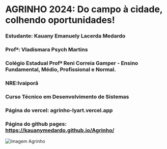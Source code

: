 # **AGRINHO 2024: Do campo à cidade, colhendo oportunidades!**
### Estudante: Kauany Emanuely Lacerda Medardo
### Profª: Vladismara Psych Martins
### Colégio Estadual Profª Reni Correia Gamper - Ensino Fundamental, Médio, Profissional e Normal.
### NRE:Ivaiporã
### Curso Técnico em Desenvolvimento de Sistemas
### Página do vercel: agrinho-lyart.vercel.app
### Página do github pages: https://kauanymedardo.github.io/Agrinho/
![Imagem Agrinho](https://www.sistemafaep.org.br/wp-content/uploads/2021/07/agrinho_500x1280-2.jpg)
